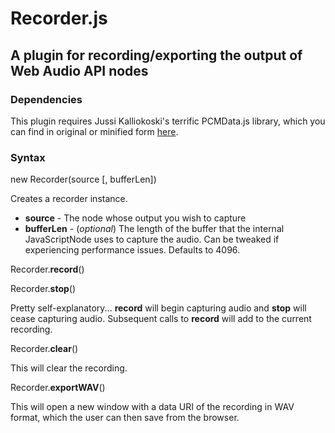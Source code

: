 # Recorder.js

## A plugin for recording/exporting the output of Web Audio API nodes

### Dependencies

This plugin requires Jussi Kalliokoski's terrific PCMData.js library, which you can find in original or minified form [here](https://github.com/jussi-kalliokoski/pcmdata.js/tree/master/lib).

### Syntax

new Recorder(source [, bufferLen])

Creates a recorder instance.

- **source** - The node whose output you wish to capture
- **bufferLen** - (*optional*) The length of the buffer that the internal JavaScriptNode uses to capture the audio. Can be tweaked if experiencing performance issues. Defaults to 4096.

Recorder.**record**()

Recorder.**stop**()

Pretty self-explanatory... **record** will begin capturing audio and **stop** will cease capturing audio. Subsequent calls to **record** will add to the current recording.

Recorder.**clear**()

This will clear the recording.

Recorder.**exportWAV**()

This will open a new window with a data URI of the recording in WAV format, which the user can then save from the browser.